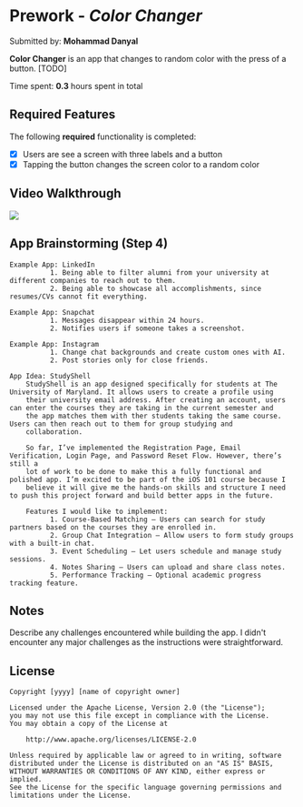 # Prework - *Color Changer*

Submitted by: **Mohammad Danyal**

**Color Changer** is an app that changes to random color with the press of a button. [TODO] 

Time spent: **0.3** hours spent in total

## Required Features

The following **required** functionality is completed:

- [X] Users are see a screen with three labels and a button
- [X] Tapping the button changes the screen color to a random color
 
## Video Walkthrough

  <div>
    <a href="https://www.loom.com/share/2f4aa697c51d421f80146aaefb976e52">
    </a>
    <a href="https://www.loom.com/share/2f4aa697c51d421f80146aaefb976e52">
      <img style="max-width:300px;" src="https://cdn.loom.com/sessions/thumbnails/2f4aa697c51d421f80146aaefb976e52-37b83d4e2c39c82c-full-play.gif">
    </a>
  </div>

## App Brainstorming (Step 4)

    Example App: LinkedIn
              1. Being able to filter alumni from your university at different companies to reach out to them.
              2. Being able to showcase all accomplishments, since resumes/CVs cannot fit everything.

    Example App: Snapchat
              1. Messages disappear within 24 hours.
              2. Notifies users if someone takes a screenshot.

    Example App: Instagram
              1. Change chat backgrounds and create custom ones with AI.
              2. Post stories only for close friends.
                
    App Idea: StudyShell
        StudyShell is an app designed specifically for students at The University of Maryland. It allows users to create a profile using   
        their university email address. After creating an account, users can enter the courses they are taking in the current semester and 
        the app matches them with ther students taking the same course. Users can then reach out to them for group studying and 
        collaboration.

        So far, I’ve implemented the Registration Page, Email Verification, Login Page, and Password Reset Flow. However, there’s still a 
        lot of work to be done to make this a fully functional and polished app. I’m excited to be part of the iOS 101 course because I 
        believe it will give me the hands-on skills and structure I need to push this project forward and build better apps in the future.

        Features I would like to implement:
              1. Course-Based Matching – Users can search for study partners based on the courses they are enrolled in.
              2. Group Chat Integration – Allow users to form study groups with a built-in chat.
              3. Event Scheduling – Let users schedule and manage study sessions.
              4. Notes Sharing – Users can upload and share class notes.
              5. Performance Tracking – Optional academic progress tracking feature.

## Notes

Describe any challenges encountered while building the app.
I didn't encounter any major challenges as the instructions were straightforward.

## License

    Copyright [yyyy] [name of copyright owner]

    Licensed under the Apache License, Version 2.0 (the "License");
    you may not use this file except in compliance with the License.
    You may obtain a copy of the License at

        http://www.apache.org/licenses/LICENSE-2.0

    Unless required by applicable law or agreed to in writing, software
    distributed under the License is distributed on an "AS IS" BASIS,
    WITHOUT WARRANTIES OR CONDITIONS OF ANY KIND, either express or implied.
    See the License for the specific language governing permissions and
    limitations under the License.
